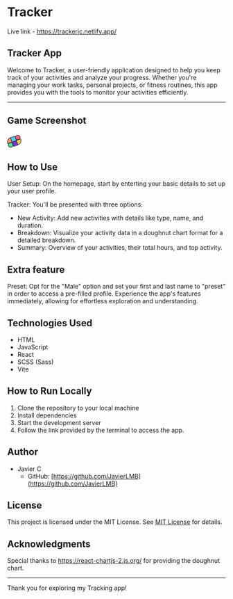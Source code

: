 # Tracker

Live link - https://trackerjc.netlify.app/

## **Tracker App**

Welcome to Tracker, a user-friendly application designed to help you keep track of your activities and analyze your progress. Whether you're managing your work tasks, personal projects, or fitness routines, this app provides you with the tools to monitor your activities efficiently.

---

## **Game Screenshot**

<img src="/src/images/TrackerLogoSVG.svg" alt="Game Screenshot">

## **How to Use**

User Setup: On the homepage, start by enterting your basic details to set up your user profile.

Tracker: You'll be presented with three options:

- New Activity: Add new activities with details like type, name, and duration.
- Breakdown: Visualize your activity data in a doughnut chart format for a detailed breakdown.
- Summary: Overview of your activities, their total hours, and top activity.

## **Extra feature**

Preset: Opt for the "Male" option and set your first and last name to "preset" in order to access a pre-filled profile. Experience the app's features immediately, allowing for effortless exploration and understanding.

## **Technologies Used**

- HTML
- JavaScript
- React
- SCSS (Sass)
- Vite

## **How to Run Locally**

1. Clone the repository to your local machine
2. Install dependencies
3. Start the development server
4. Follow the link provided by the terminal to access the app.

## **Author**

- Javier C
  - GitHub: [https://github.com/JavierLMB](https://github.com/JavierLMB)

## **License**

This project is licensed under the MIT License.
See [MIT License](https://opensource.org/licenses/mit-license.php) for details.

## **Acknowledgments**

Special thanks to https://react-chartjs-2.js.org/ for providing the doughnut chart.

---

Thank you for exploring my Tracking app!
